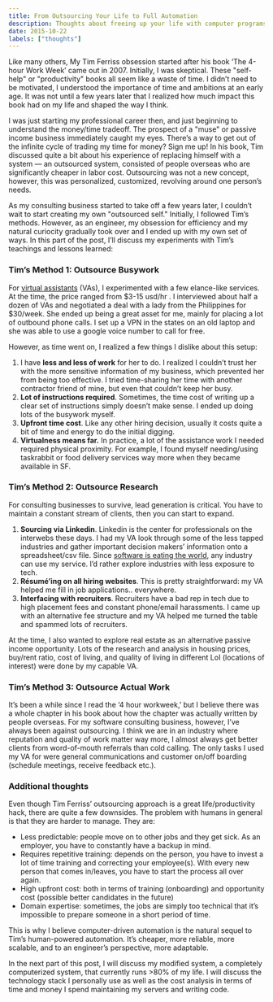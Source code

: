 ```yaml
---
title: From Outsourcing Your Life to Full Automation
description: Thoughts about freeing up your life with computer programs after reading Tim Ferriss' "Four Hour Work Week"
date: 2015-10-22
labels: ["thoughts"]
---
```

Like many others, My Tim Ferriss obsession started after his book ‘The 4-hour Work Week’ came out in 2007. Initially, I was skeptical. These "self-help" or "productivity" books all seem like a waste of time. I didn’t need to be motivated, I understood the importance of time and ambitions at an early age. It was not until a few years later that I realized how much impact this book had on my life and shaped the way I think.

I was just starting my professional career then, and just beginning to understand the money/time tradeoff. The prospect of a "muse" or passive income business immediately caught my eyes. There’s a way to get out of the infinite cycle of trading my time for money? Sign me up! In his book, Tim discussed quite a bit about his experience of replacing himself with a system — an outsourced system, consisted of people overseas who are significantly cheaper in labor cost. Outsourcing was not a new concept, however, this was personalized, customized, revolving around one person’s needs.

As my consulting business started to take off a few years later, I couldn’t wait to start creating my own "outsourced self." Initially, I followed Tim’s methods. However, as an engineer, my obsession for efficiency and my natural curiocity gradually took over and I ended up with my own set of ways. In this part of the post, I’ll discuss my experiments with Tim’s teachings and lessons learned:

### Tim’s Method 1: Outsource Busywork

For [virtual assistants](https://en.wikipedia.org/wiki/Virtual_assistant) (VAs), I experimented with a few elance-like services. At the time, the price ranged from $3-15 usd/hr . I interviewed about half a dozen of VAs and negotiated a deal with a lady from the Philippines for $30/week. She ended up being a great asset for me, mainly for placing a lot of outbound phone calls. I set up a VPN in the states on an old laptop and she was able to use a google voice number to call for free.

However, as time went on, I realized a few things I dislike about this setup:

1.  I have **less and less of work** for her to do. I realized I couldn’t trust her with the more sensitive information of my business, which prevented her from being too effective. I tried time-sharing her time with another contractor friend of mine, but even that couldn’t keep her busy.
2.  **Lot of instructions required**. Sometimes, the time cost of writing up a clear set of instructions simply doesn’t make sense. I ended up doing lots of the busywork myself.
3.  **Upfront time cost**. Like any other hiring decision, usually it costs quite a bit of time and energy to do the initial digging.
4.  **Virtualness means far.** In practice, a lot of the assistance work I needed required physical proximity. For example, I found myself needing/using taskrabbit or food delivery services way more when they became available in SF.

### Tim’s Method 2: Outsource Research

For consulting businesses to survive, lead generation is critical. You have to maintain a constant stream of clients, then you can start to expand.

1.  **Sourcing via Linkedin**. Linkedin is the center for professionals on the interwebs these days. I had my VA look through some of the less tapped industries and gather important decision makers’ information onto a spreadsheet/csv file. Since [software is eating the world](http://www.wsj.com/articles/SB10001424053111903480904576512250915629460), any industry can use my service. I’d rather explore industries with less exposure to tech.
2.  **Résumé’ing on all hiring websites**. This is pretty straightforward: my VA helped me fill in job applications.. everywhere.
3.  **Interfacing with recruiters**. Recruiters have a bad rep in tech due to high placement fees and constant phone/email harassments. I came up with an alternative fee structure and my VA helped me turned the table and spammed lots of recruiters.

At the time, I also wanted to explore real estate as an alternative passive income opportunity. Lots of the research and analysis in housing prices, buy/rent ratio, cost of living, and quality of living in different LoI (locations of interest) were done by my capable VA.

### Tim’s Method 3: Outsource Actual Work

It’s been a while since I read the ‘4 hour workweek,’ but I believe there was a whole chapter in his book about how the chapter was actually written by people overseas. For my software consulting business, however, I’ve always been against outsourcing. I think we are in an industry where reputation and quality of work matter way more, I almost always get better clients from word-of-mouth referrals than cold calling. The only tasks I used my VA for were general communications and customer on/off boarding (schedule meetings, receive feedback etc.).

### Additional thoughts
Even though Tim Ferriss’ outsourcing approach is a great life/productivity hack, there are quite a few downsides. The problem with humans in general is that they are harder to manage. They are:

- Less predictable: people move on to other jobs and they get sick. As an employer, you have to constantly have a backup in mind.
- Requires repetitive training: depends on the person, you have to invest a lot of time training and correcting your employee(s). With every new person that comes in/leaves, you have to start the process all over again.
- High upfront cost: both in terms of training (onboarding) and opportunity cost (possible better candidates in the future)
- Domain expertise: sometimes, the jobs are simply too technical that it’s impossible to prepare someone in a short period of time.

This is why I believe computer-driven automation is the natural sequel to Tim’s human-powered automation. It’s cheaper, more reliable, more scalable, and to an engineer’s perspective, more adaptable.

In the next part of this post, I will discuss my modified system, a completely computerized system, that currently runs >80% of my life. I will discuss the technology stack I personally use as well as the cost analysis in terms of time and money I spend maintaining my servers and writing code.
